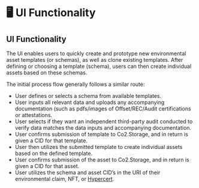 # 🖥 UI Functionality

## UI Functionality

The UI enables users to quickly create and prototype new environmental asset templates (or schemas), as well as clone existing templates. After defining or choosing a template (schema), users can then create individual assets based on these schemas.&#x20;

The initial process flow generally follows a similar route:

* User defines or selects a schema from available templates.
* User inputs all relevant data and uploads any accompanying documentation (such as pdfs/images of Offset/REC/Audit certifications or attestations.
* User selects if they want an independent third-party audit conducted to verify data matches the data inputs and accompanying documentation.
* User confirms submission of template to Co2.Storage, and in return is given a CID for that template.
* User then utilizes the submitted template to create individual assets based on the defined template.
* User confirms submission of the asset to Co2.Storage, and in return is given a CID for that asset.
* User utilizes the schema and asset CID’s in the URI of their environmental claim, NFT, or [Hypercert](http://hypercerts.xyz).
